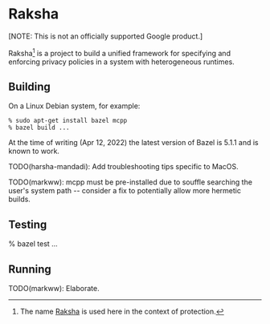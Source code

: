# Raksha 

[NOTE: This is not an officially supported Google product.]

Raksha[^1] is a project to build a unified framework for specifying and
enforcing privacy policies in a system with heterogeneous runtimes.

## Building

On a Linux Debian system, for example:

```
% sudo apt-get install bazel mcpp
% bazel build ...
```

At the time of writing (Apr 12, 2022) the latest version of Bazel is 5.1.1 and is known to work.

TODO(harsha-mandadi): Add troubleshooting tips specific to MacOS.

TODO(markww): mcpp must be pre-installed due to souffle searching the user's system path -- consider a fix to potentially allow more hermetic builds.

## Testing

% bazel test ...

## Running

TODO(markww): Elaborate.

[^1]: The name [Raksha](https://en.wikipedia.org/wiki/Raksha_(Vedic)) is used here in the context of protection.
